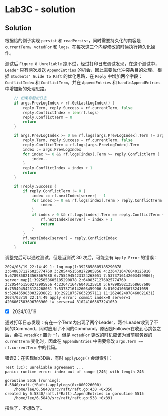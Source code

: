 # Lab3C - solution

## Solution

根据给的例子实现 `persist` 和 `readPersist`，同时需要持久化的内容是 `currentTerm`，`votedFor` 和 `logs`。在每次这三个内容修改的时候执行持久化操作。

测试后 `Figure 8 Unreliable` 跑不过，经过打印日志调试发现，在这个测试中，`Leader` 只有两次发送 `AppendEntries` 的机会，因此需要优化冲突条目的处理。
根据 `Students' Guide to Raft` 的优化思路，在 `Reply` 中增加两个字段：`ConflictIndex` 和 `ConflictTerm`，并在 `AppendEntries` 和 `handleAppendEntries` 中增加新的处理思路。

```go
	// 如果有附加日志
	if args.PrevLogIndex > rf.GetLastLogIndex() {
		reply.Term, reply.Success = rf.currentTerm, false
		reply.ConflictIndex = len(rf.logs)
		reply.ConflictTerm = 0
		return
	}

	if args.PrevLogIndex >= 0 && rf.logs[args.PrevLogIndex].Term != args.PrevLogTerm {
		reply.Term, reply.Success = rf.currentTerm, false
		reply.ConflictTerm = rf.logs[args.PrevLogIndex].Term
		index := args.PrevLogIndex
		for index >= 0 && rf.logs[index].Term >= reply.ConflictTerm {
			index--
		}
		reply.ConflictIndex = index + 1
		return
	}
```

```go
	if !reply.Success {
		if reply.ConflictTerm != 0 {
			index := rf.nextIndex[server] - 1
			for index >= 0 && rf.logs[index].Term > reply.ConflictTerm {
				index--
			}
			if index > 0 && rf.logs[index].Term == reply.ConflictTerm {
				rf.nextIndex[server] = index + 1
				return
			}
		}
		rf.nextIndex[server] = reply.ConflictIndex
		return
	}
```

调整完后可以通过测试，但是当测试 $30$ 次后，可能会有 `Apply Error` 的错误：

```text
2024/03/19 22:14:49 1: log map[1:3925858605185290878 2:6408371276025774760 3:2054451560272905856 4:2364716476040125810 5:6789850213568667680 6:7554945423124268051 7:5373716142603459906]; server map[1:3925858605185290878 2:6408371276025774760 3:2054451560272905856 4:2364716476040125810 5:6789850213568667680 6:7554945423124268051 7:5373716142603459906 8:810241063673241059 9:5284359830032938821 10:292187576632357111 11:2624624078460021631]
2024/03/19 22:14:49 apply error: commit index=8 server=1 4206067583696703960 != server=4 810241063673241059
```

- [x] 2024/03/19

通过打印日志发现：有在一个Term内出现了两个Leader，两个Leader收到了不同的Command，同时应用了不同的Command。原因是Follower在收到心跳包之后，会把 `votedFor` 置为 $-1$，但是 `votedFor` 更改的时机应该为当前服务器的 `currentTerm` 变化时，因此在 `AppendEntries` 中需要修改 `args.Term == rf.currentTerm` 中的代码。

错误2：在实现lab3D后，有时 `applyLogs()` 会爆索引：

```text
Test (3C): unreliable agreement ...
panic: runtime error: index out of range [246] with length 246

goroutine 5516 [running]:
6.5840/raft.(*Raft).applyLogs(0xc000226000)
	/home/lee/6.5840/src/raft/raft.go:430 +0x350
created by 6.5840/raft.(*Raft).AppendEntries in goroutine 5515
	/home/lee/6.5840/src/raft/raft.go:538 +0x391
```

摆烂了，不想改了。
